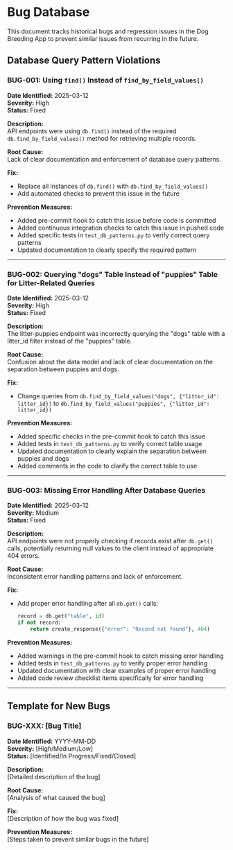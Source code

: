 # Bug Database

This document tracks historical bugs and regression issues in the Dog Breeding App to prevent similar issues from recurring in the future.

## Database Query Pattern Violations

### BUG-001: Using `find()` Instead of `find_by_field_values()`

**Date Identified:** 2025-03-12  
**Severity:** High  
**Status:** Fixed  

**Description:**  
API endpoints were using `db.find()` instead of the required `db.find_by_field_values()` method for retrieving multiple records.

**Root Cause:**  
Lack of clear documentation and enforcement of database query patterns.

**Fix:**  
- Replace all instances of `db.find()` with `db.find_by_field_values()`
- Add automated checks to prevent this issue in the future

**Prevention Measures:**
- Added pre-commit hook to catch this issue before code is committed
- Added continuous integration checks to catch this issue in pushed code
- Added specific tests in `test_db_patterns.py` to verify correct query patterns
- Updated documentation to clearly specify the required pattern

---

### BUG-002: Querying "dogs" Table Instead of "puppies" Table for Litter-Related Queries

**Date Identified:** 2025-03-12  
**Severity:** High  
**Status:** Fixed  

**Description:**  
The litter-puppies endpoint was incorrectly querying the "dogs" table with a litter_id filter instead of the "puppies" table.

**Root Cause:**  
Confusion about the data model and lack of clear documentation on the separation between puppies and dogs.

**Fix:**  
- Change queries from `db.find_by_field_values("dogs", {"litter_id": litter_id})` to `db.find_by_field_values("puppies", {"litter_id": litter_id})`

**Prevention Measures:**
- Added specific checks in the pre-commit hook to catch this issue
- Added tests in `test_db_patterns.py` to verify correct table usage
- Updated documentation to clearly explain the separation between puppies and dogs
- Added comments in the code to clarify the correct table to use

---

### BUG-003: Missing Error Handling After Database Queries

**Date Identified:** 2025-03-12  
**Severity:** Medium  
**Status:** Fixed  

**Description:**  
API endpoints were not properly checking if records exist after `db.get()` calls, potentially returning null values to the client instead of appropriate 404 errors.

**Root Cause:**  
Inconsistent error handling patterns and lack of enforcement.

**Fix:**  
- Add proper error handling after all `db.get()` calls:
  ```python
  record = db.get("table", id)
  if not record:
      return create_response({"error": "Record not found"}, 404)
  ```

**Prevention Measures:**
- Added warnings in the pre-commit hook to catch missing error handling
- Added tests in `test_db_patterns.py` to verify proper error handling
- Updated documentation with clear examples of proper error handling
- Added code review checklist items specifically for error handling

---

## Template for New Bugs

### BUG-XXX: [Bug Title]

**Date Identified:** YYYY-MM-DD  
**Severity:** [High/Medium/Low]  
**Status:** [Identified/In Progress/Fixed/Closed]  

**Description:**  
[Detailed description of the bug]

**Root Cause:**  
[Analysis of what caused the bug]

**Fix:**  
[Description of how the bug was fixed]

**Prevention Measures:**  
[Steps taken to prevent similar bugs in the future]

